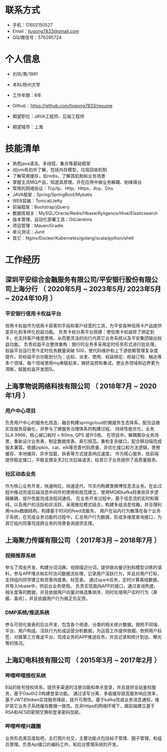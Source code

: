# 联系方式
- 手机：17602150527
- Email：liugong7833@gmail.com
- QQ/微信号：576285724


# 个人信息

 - 刘巩/男/1991
 - 本科/扬州大学
 - 工作年限：8年
 - Github：https://github.com/liugong7833/resume

 - 期望职位：JAVA工程师、后端工程师
 - 期望城市：上海


# 技能清单

- 熟悉java语法、多线程、集合等基础框架
- 对jvm有初步了解，包括内存模型，垃圾回收机制
- 了解常⽤缓存，如redis，了解其机制和业务场景
- 掌握主流MQ产品，知道其原理，并在应⽤中做业务解耦、削峰填⾕
- 常⽤的⽹络协议：Tcp/Ip、Http、Https、Arp、Dns
- JAVA框架：Spring/SpringBoot/Mybatis
- WEB容器：Tomcat/Jetty
- 前端框架：Bootstrap/jQuery
- 数据库相关：MySQL/Oracle/Redis/Hbase/Kyligence/Hive/Elasticsearch
- 版本管理、自动化部署工具：Git/Jenkins
- 项目管理：Maven/Gradle
- 单元测试：Junit
- 其它：Nginx/Docker/Kubernetes/golang/scala/python/shell


# 工作经历

## 深圳平安综合金融服务有限公司/平安银行股份有限公司上海分行 （ 2020年5月 ~ 2023年5月/ 2023年5月 ~ 2024年10月 ）

### 平安银行信用卡权益平台
信用卡权益作为信用卡获客的手段和客户经营的工具，为平安各种信用卡产品提供差异化和多样化权益功能。
负责卡权分离平台搭建：使信用卡权益除了绑定到卡，也支持客户维度使用，从而更灵活的向行内其它业务系统以及平安集团输出权益功能。
负责权益平台整体重构：银行的业务多采用定时任务形式进行批处理，权益平台运行至今定时任务数量突破 500，使代码维护和上下游依赖管理复杂度提升。将权益平台功能划分为：达标、派发、使用、权益绑定、权益订购、触达等多个领域，每个领域使用mq串联起来，做好监控和重试，使业务领域和边界更为清晰，赋能权益开发团队。


## 上海享物说网络科技有限公司 （ 2018年7月 ~ 2020年1月 ）

### 用户中心项目
负责用户中心的服务化改造，融合构建springcloud的微服务生态体系，配合运维实现服务容器化，并参与了微服务治理体系的构建过程。
持续性能优化，业务SLA 9996，核心接口耗时 < 80ms, QPS 提升5倍。
在项目中，解耦繁杂业务场景，重新设计业务表，制定数据库表、索引规范。重构复杂接口，配合移动端完成版本兼容。依据zipkin、cat、elk等完善代码质量、并优化接口和方法逻辑，使用缓存、本地缓存、异步加载、拆表等方式提高响应速度。
作为核心服务，给前端提供稳定接口，平稳支撑全天2亿次后端请求，给其它子业务提供了高质量服务。


### 社区动态业务
作为核心业务开发，快速响应，快速迭代，15天内构建类微博信息流业务。在此过程中推动完成后端消息中间件的使用和规范建立，使用MQ和kafka将某些异步逻辑解耦，提升性能完成进程间通信。
在业务开发过程中，基于信息流的实时和离线，以及用户的活跃和非活跃，采用推拉模式结合，构建多组消息信箱，并合理利用redis数据结构，构建基于时间的feed流服务。
用户在站内行为散落在各个业务子系统，在完成业务功能的过程中，汇总用户行为数据，形成多维度查询接口，为其它组内同事完成跨业务的场景查询提供支撑。



  
## 上海聚力传媒有限公司  （ 2017年3月 ~ 2018年7月 ）

### 视频推荐系统
参与了爬虫开发、构建分词词典、视频描述分词，提供做向量识别和模型训练的语料，参与APP埋点和实时访问数据流处理，记录用户活跃行为，并且对用户打标，支持组内同学建立和完善纬度表、标签表。
通过spark任务，定时计算离线数据，并导入hbase中，供前台业务使用。
负责实现面向APP的接口，通过查询热度、相关度等的数据，并且依据用户向量对候选集排序，同时处理用户实时行为（屏蔽、喜欢），并且依据用户行为做正负反馈。



### DMP系统/推送系统
参与可视化报表的后台开发，包含各个频道、分类的相关统计数据。按照不同端、平台、用户构成、活跃行为形成运营分析数据，为运营工作提供依据。依照用户标签，对接第三方推送平台，完成业务的APP推送任务，并且记录和统计到达、曝光等的情况。


## 上海幻电科技有限公司  （ 2015年3月 ~ 2017年2月 ）

### 哔哩哔哩授权系统
B站的账号授权体系，提供多渠道的注册功能和单点登录，并且提供全站鉴权服务，基于Oauth2.0构建登录功能。 通过读写分离、多级缓存提高服务响应效率，基于JWT的token实现服务降级，提升可用性。基于kafka完成业务消息通知，维护其它业务子系统缓存数据一致性。在非https的网络环境下，跟前端建立基于RSA和AES的密钥交换和登录密码加密。


### 哔哩哔哩兴趣圈
业务形态类百度贴吧，主打图片社交，主要功能点包括帖子管理、圈子管理，和组员管理。负责Api接口的编码工作，和后台管理系统的开发。
